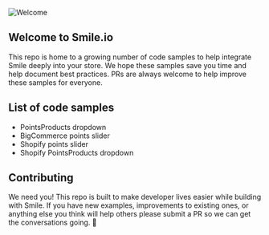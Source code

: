 ![Welcome](welcome1.png)

## Welcome to Smile.io

This repo is home to a growing number of code samples to help integrate Smile deeply into your store. We hope these samples save you time and help document best practices. PRs are always welcome to help improve these samples for everyone.

## List of code samples

- PointsProducts dropdown
- BigCommerce points slider
- Shopify points slider
- Shopify PointsProducts dropdown

## Contributing

We need you! This repo is built to make developer lives easier while building with Smile. If you have new examples, improvements to existing ones, or anything else you think will help others please submit a PR so we can get the conversations going. 🙏
